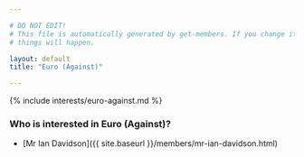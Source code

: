 ```yaml
---

# DO NOT EDIT!
# This file is automatically generated by get-members. If you change it, bad
# things will happen.

layout: default
title: "Euro (Against)"

---
```


{% include interests/euro-against.md %}

### Who is interested in Euro (Against)?


* [Mr Ian Davidson]({{ site.baseurl }}/members/mr-ian-davidson.html)
